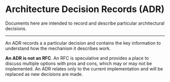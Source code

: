 # Architecture Decision Records (ADR)

Documents here are intended to record and describe particular architectural decisions. 

---

An ADR records a a particular decision and contains the key information to understand how the mechanism it describes work.

**An ADR is not an RFC**. An RFC is speculative and provides a place to discuss multiple options with pros and cons, which may or may not be implemented. An ADR relates only to the current implementation and will be replaced as new decisions are made.